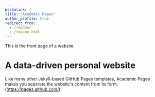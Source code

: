 ```yaml
---
permalink: /
title: "Academic Pages"
author_profile: true
redirect_from: 
  - /readme/
  - /readme.html
---
```


This is the front page of a website 

A data-driven personal website
======
Like many other Jekyll-based GitHub Pages templates, Academic Pages makes you separate the website's content from its form. (https://pages.github.com/) 
